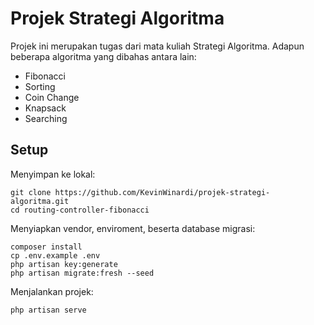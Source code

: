 # Projek Strategi Algoritma

Projek ini merupakan tugas dari mata kuliah Strategi Algoritma. Adapun beberapa algoritma yang dibahas antara lain:
- Fibonacci
- Sorting
- Coin Change
- Knapsack
- Searching

## Setup
Menyimpan ke lokal:
```
git clone https://github.com/KevinWinardi/projek-strategi-algoritma.git
cd routing-controller-fibonacci
```
Menyiapkan vendor, enviroment, beserta database migrasi:
```
composer install
cp .env.example .env
php artisan key:generate
php artisan migrate:fresh --seed
```
Menjalankan projek:
```
php artisan serve
```
